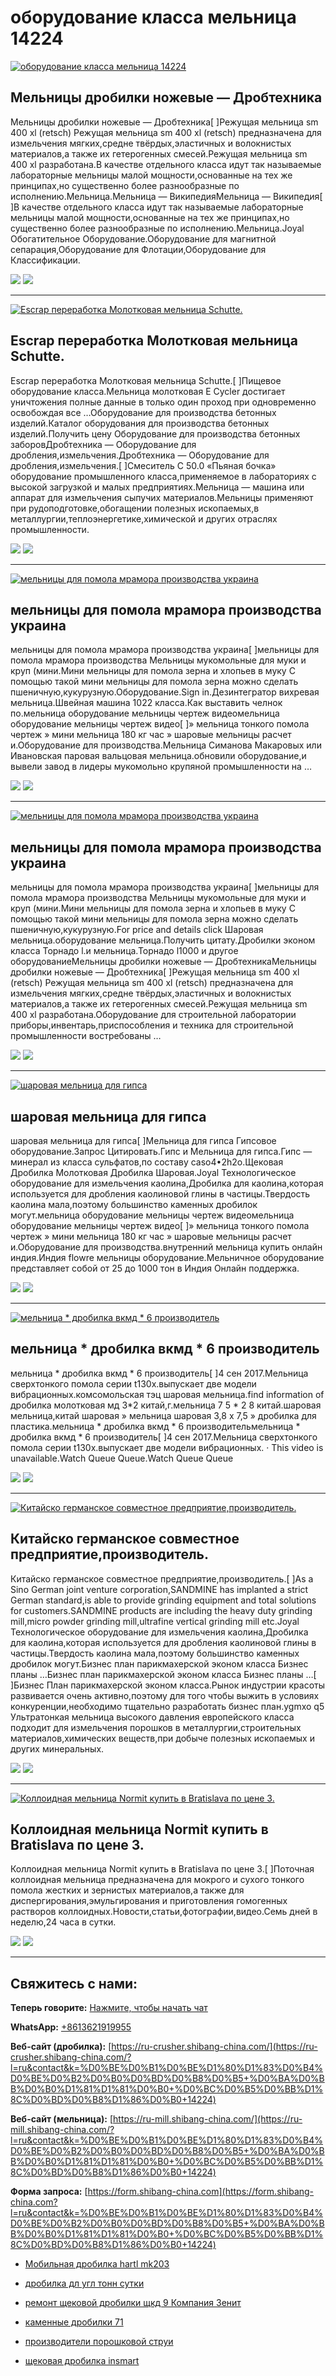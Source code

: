# оборудование класса мельница 14224

<a href="https://swt.shibang-china.com/?l=ru&img&k=%D0%BE%D0%B1%D0%BE%D1%80%D1%83%D0%B4%D0%BE%D0%B2%D0%B0%D0%BD%D0%B8%D0%B5+%D0%BA%D0%BB%D0%B0%D1%81%D1%81%D0%B0+%D0%BC%D0%B5%D0%BB%D1%8C%D0%BD%D0%B8%D1%86%D0%B0+14224" target="_blank">![оборудование класса мельница 14224](http://static.shibang-china.com/all-800x300/1475.jpg)</a>

## Мельницы дробилки ножевые — Дробтехника
Мельницы дробилки ножевые — Дробтехника[ ]Режущая мельница sm 400 xl (retsch) Режущая мельница sm 400 xl (retsch) предназначена для измельчения мягких,средне твёрдых,эластичных и волокнистых материалов,а также их гетерогенных смесей.Режущая мельница sm 400 xl разработана.В качестве отдельного класса идут так называемые лабораторные мельницы малой мощности,основанные на тех же принципах,но существенно более разнообразные по исполнению.Мельница.Мельница — ВикипедияМельница — Википедия[ ]В качестве отдельного класса идут так называемые лабораторные мельницы малой мощности,основанные на тех же принципах,но существенно более разнообразные по исполнению.Мельница.Joyal Обогатительное Оборудование.Оборудование для магнитной сепарация,Оборудование для Флотации,Оборудование для Классификации.


<a href="https://whatsapp.shibangsoft.com/WhatsApp.php" target="_blank" title="WhatsApp">![](http://static.shibang-china.com/icon/whatsapp.png)</a> <a href="https://swt.shibang-china.com/?l=ru&icon&k=%D0%BE%D0%B1%D0%BE%D1%80%D1%83%D0%B4%D0%BE%D0%B2%D0%B0%D0%BD%D0%B8%D0%B5+%D0%BA%D0%BB%D0%B0%D1%81%D1%81%D0%B0+%D0%BC%D0%B5%D0%BB%D1%8C%D0%BD%D0%B8%D1%86%D0%B0+14224" target="_blank">![](http://static.shibang-china.com/icon/chat-ru.png)</a>

---

<a href="https://swt.shibang-china.com/?l=ru&img&k=%D0%BE%D0%B1%D0%BE%D1%80%D1%83%D0%B4%D0%BE%D0%B2%D0%B0%D0%BD%D0%B8%D0%B5+%D0%BA%D0%BB%D0%B0%D1%81%D1%81%D0%B0+%D0%BC%D0%B5%D0%BB%D1%8C%D0%BD%D0%B8%D1%86%D0%B0+14224" target="_blank">![Escrap переработка Молотковая мельница Schutte.](http://static.shibang-china.com/all-800x300/44.jpg)</a>

## Escrap переработка Молотковая мельница Schutte.
Escrap переработка Молотковая мельница Schutte.[ ]Пищевое оборудование класса.Мельница молотковая E Cycler достигает уничтожения полные данные в только один проход при одновременно освобождая все …Оборудование для производства бетонных изделий.Каталог оборудования для производства бетонных изделий.Получить цену Оборудование для производства бетонных заборовДробтехника — Оборудование для дробления,измельчения.Дробтехника — Оборудование для дробления,измельчения.[ ]Смеситель С 50.0 &#171;Пьяная бочка&#187; оборудование промышленного класса,применяемое в лабораториях с высокой загрузкой и малых предприятиях.Мельница — машина или аппарат для измельчения сыпучих материалов.Мельницы применяют при рудоподготовке,обогащении полезных ископаемых,в металлургии,теплоэнергетике,химической и других отраслях промышленности.


<a href="https://whatsapp.shibangsoft.com/WhatsApp.php" target="_blank" title="WhatsApp">![](http://static.shibang-china.com/icon/whatsapp.png)</a> <a href="https://swt.shibang-china.com/?l=ru&icon&k=%D0%BE%D0%B1%D0%BE%D1%80%D1%83%D0%B4%D0%BE%D0%B2%D0%B0%D0%BD%D0%B8%D0%B5+%D0%BA%D0%BB%D0%B0%D1%81%D1%81%D0%B0+%D0%BC%D0%B5%D0%BB%D1%8C%D0%BD%D0%B8%D1%86%D0%B0+14224" target="_blank">![](http://static.shibang-china.com/icon/chat-ru.png)</a>

---

<a href="https://swt.shibang-china.com/?l=ru&img&k=%D0%BE%D0%B1%D0%BE%D1%80%D1%83%D0%B4%D0%BE%D0%B2%D0%B0%D0%BD%D0%B8%D0%B5+%D0%BA%D0%BB%D0%B0%D1%81%D1%81%D0%B0+%D0%BC%D0%B5%D0%BB%D1%8C%D0%BD%D0%B8%D1%86%D0%B0+14224" target="_blank">![мельницы для помола мрамора производства украина](http://static.shibang-china.com/all-800x300/844.jpg)</a>

## мельницы для помола мрамора производства украина
мельницы для помола мрамора производства украина[ ]мельницы для помола мрамора производства Мельницы мукомольные для муки и круп (мини.Мини мельницы для помола зерна и хлопьев в муку С помощью такой мини мельницы для помола зерна можно сделать пшеничную,кукурузную.Оборудование.Sign in.Дезинтегратор вихревая мельница.Швейная машина 1022 класса.Как выставить челнок по.мельница оборудование мельницы чертеж видеомельница оборудование мельницы чертеж видео[ ]&#187; мельница тонкого помола чертеж &#187; мини мельница 180 кг час &#187; шаровые мельницы расчет и.Оборудование для производства.Мельница Симанова Макаровых или Ивановская паровая вальцовая мельница.обновили оборудование,и вывели завод в лидеры мукомольно крупяной промышленности на …


<a href="https://whatsapp.shibangsoft.com/WhatsApp.php" target="_blank" title="WhatsApp">![](http://static.shibang-china.com/icon/whatsapp.png)</a> <a href="https://swt.shibang-china.com/?l=ru&icon&k=%D0%BE%D0%B1%D0%BE%D1%80%D1%83%D0%B4%D0%BE%D0%B2%D0%B0%D0%BD%D0%B8%D0%B5+%D0%BA%D0%BB%D0%B0%D1%81%D1%81%D0%B0+%D0%BC%D0%B5%D0%BB%D1%8C%D0%BD%D0%B8%D1%86%D0%B0+14224" target="_blank">![](http://static.shibang-china.com/icon/chat-ru.png)</a>

---

<a href="https://swt.shibang-china.com/?l=ru&img&k=%D0%BE%D0%B1%D0%BE%D1%80%D1%83%D0%B4%D0%BE%D0%B2%D0%B0%D0%BD%D0%B8%D0%B5+%D0%BA%D0%BB%D0%B0%D1%81%D1%81%D0%B0+%D0%BC%D0%B5%D0%BB%D1%8C%D0%BD%D0%B8%D1%86%D0%B0+14224" target="_blank">![мельницы для помола мрамора производства украина](http://static.shibang-china.com/all-800x300/517.jpg)</a>

## мельницы для помола мрамора производства украина
мельницы для помола мрамора производства украина[ ]мельницы для помола мрамора производства Мельницы мукомольные для муки и круп (мини.Мини мельницы для помола зерна и хлопьев в муку С помощью такой мини мельницы для помола зерна можно сделать пшеничную,кукурузную.For price and details click Шаровая мельница.оборудование мельница.Получить цитату.Дробилки эконом класса Торнадо l.и мельница.Торнадо l1000 и другое оборудованиеМельницы дробилки ножевые — ДробтехникаМельницы дробилки ножевые — Дробтехника[ ]Режущая мельница sm 400 xl (retsch) Режущая мельница sm 400 xl (retsch) предназначена для измельчения мягких,средне твёрдых,эластичных и волокнистых материалов,а также их гетерогенных смесей.Режущая мельница sm 400 xl разработана.Оборудование для строительной лаборатории приборы,инвентарь,приспособления и техника для строительной промышленности востребованы …


<a href="https://whatsapp.shibangsoft.com/WhatsApp.php" target="_blank" title="WhatsApp">![](http://static.shibang-china.com/icon/whatsapp.png)</a> <a href="https://swt.shibang-china.com/?l=ru&icon&k=%D0%BE%D0%B1%D0%BE%D1%80%D1%83%D0%B4%D0%BE%D0%B2%D0%B0%D0%BD%D0%B8%D0%B5+%D0%BA%D0%BB%D0%B0%D1%81%D1%81%D0%B0+%D0%BC%D0%B5%D0%BB%D1%8C%D0%BD%D0%B8%D1%86%D0%B0+14224" target="_blank">![](http://static.shibang-china.com/icon/chat-ru.png)</a>

---

<a href="https://swt.shibang-china.com/?l=ru&img&k=%D0%BE%D0%B1%D0%BE%D1%80%D1%83%D0%B4%D0%BE%D0%B2%D0%B0%D0%BD%D0%B8%D0%B5+%D0%BA%D0%BB%D0%B0%D1%81%D1%81%D0%B0+%D0%BC%D0%B5%D0%BB%D1%8C%D0%BD%D0%B8%D1%86%D0%B0+14224" target="_blank">![шаровая мельница для гипса](http://static.shibang-china.com/all-800x300/459.jpg)</a>

## шаровая мельница для гипса
шаровая мельница для гипса[ ]Мельница для гипса Гипсовое оборудование.Запрос Цитировать.Гипс и Мельница для гипса.Гипс — минерал из класса сульфатов,по составу caso4•2h2o.Щековая Дробилка Молотковая Дробилка Шаровая.Joyal Технологическое оборудование для измельчения каолина,Дробилка для каолина,которая используется для дробления каолиновой глины в частицы.Твердость каолина мала,поэтому большинство каменных дробилок могут.мельница оборудование мельницы чертеж видеомельница оборудование мельницы чертеж видео[ ]&#187; мельница тонкого помола чертеж &#187; мини мельница 180 кг час &#187; шаровые мельницы расчет и.Оборудование для производства.внутренний мельница купить онлайн индия.Индия flowre мельницы оборудование.Мельничное оборудование представляет собой от 25 до 1000 тон в Индия Онлайн поддержка.


<a href="https://whatsapp.shibangsoft.com/WhatsApp.php" target="_blank" title="WhatsApp">![](http://static.shibang-china.com/icon/whatsapp.png)</a> <a href="https://swt.shibang-china.com/?l=ru&icon&k=%D0%BE%D0%B1%D0%BE%D1%80%D1%83%D0%B4%D0%BE%D0%B2%D0%B0%D0%BD%D0%B8%D0%B5+%D0%BA%D0%BB%D0%B0%D1%81%D1%81%D0%B0+%D0%BC%D0%B5%D0%BB%D1%8C%D0%BD%D0%B8%D1%86%D0%B0+14224" target="_blank">![](http://static.shibang-china.com/icon/chat-ru.png)</a>

---

<a href="https://swt.shibang-china.com/?l=ru&img&k=%D0%BE%D0%B1%D0%BE%D1%80%D1%83%D0%B4%D0%BE%D0%B2%D0%B0%D0%BD%D0%B8%D0%B5+%D0%BA%D0%BB%D0%B0%D1%81%D1%81%D0%B0+%D0%BC%D0%B5%D0%BB%D1%8C%D0%BD%D0%B8%D1%86%D0%B0+14224" target="_blank">![мельница * дробилка вкмд * 6 производитель](http://static.shibang-china.com/all-800x300/477.jpg)</a>

## мельница * дробилка вкмд * 6 производитель
мельница * дробилка вкмд * 6 производитель[ ]4 сен 2017.Мельница сверхтонкого помола серии t130x.выпускает две модели вибрационных.комсомольская тэц шаровая мельница.find information of дробилка молотковая мд 3*2 китай,г.мельница 7 5 * 2 8 китай.шаровая мельница,китай шаровая &#187; мельница шаровая 3,8 х 7,5 &#187; дробилка для пластика.мельница * дробилка вкмд * 6 производительмельница * дробилка вкмд * 6 производитель[ ]4 сен 2017.Мельница сверхтонкого помола серии t130x.выпускает две модели вибрационных.&nbsp;&#0183;&#32;This video is unavailable.Watch Queue Queue.Watch Queue Queue


<a href="https://whatsapp.shibangsoft.com/WhatsApp.php" target="_blank" title="WhatsApp">![](http://static.shibang-china.com/icon/whatsapp.png)</a> <a href="https://swt.shibang-china.com/?l=ru&icon&k=%D0%BE%D0%B1%D0%BE%D1%80%D1%83%D0%B4%D0%BE%D0%B2%D0%B0%D0%BD%D0%B8%D0%B5+%D0%BA%D0%BB%D0%B0%D1%81%D1%81%D0%B0+%D0%BC%D0%B5%D0%BB%D1%8C%D0%BD%D0%B8%D1%86%D0%B0+14224" target="_blank">![](http://static.shibang-china.com/icon/chat-ru.png)</a>

---

<a href="https://swt.shibang-china.com/?l=ru&img&k=%D0%BE%D0%B1%D0%BE%D1%80%D1%83%D0%B4%D0%BE%D0%B2%D0%B0%D0%BD%D0%B8%D0%B5+%D0%BA%D0%BB%D0%B0%D1%81%D1%81%D0%B0+%D0%BC%D0%B5%D0%BB%D1%8C%D0%BD%D0%B8%D1%86%D0%B0+14224" target="_blank">![Китайско германское совместное предприятие,производитель.](http://static.shibang-china.com/all-800x300/1334.jpg)</a>

## Китайско германское совместное предприятие,производитель.
Китайско германское совместное предприятие,производитель.[ ]As a Sino German joint venture corporation,SANDMINE has implanted a strict German standard,is able to provide grinding equipment and total solutions for customers.SANDMINE products are including the heavy duty grinding mill,micro powder grinding mill,ultrafine vertical grinding mill etc.Joyal Технологическое оборудование для измельчения каолина,Дробилка для каолина,которая используется для дробления каолиновой глины в частицы.Твердость каолина мала,поэтому большинство каменных дробилок могут.Бизнес план парикмахерской эконом класса Бизнес планы …Бизнес план парикмахерской эконом класса Бизнес планы …[ ]Бизнес План парикмахерской эконом класса.Рынок индустрии красоты развивается очень активно,поэтому для того чтобы выжить в условиях конкуренции,необходимо тщательно разработать бизнес план.ygmxo q5 Ультратонкая мельница высокого давления европейского класса подходит для измельчения порошков в металлургии,строительных материалов,химических веществ,при добыче полезных ископаемых и других минеральных.


<a href="https://whatsapp.shibangsoft.com/WhatsApp.php" target="_blank" title="WhatsApp">![](http://static.shibang-china.com/icon/whatsapp.png)</a> <a href="https://swt.shibang-china.com/?l=ru&icon&k=%D0%BE%D0%B1%D0%BE%D1%80%D1%83%D0%B4%D0%BE%D0%B2%D0%B0%D0%BD%D0%B8%D0%B5+%D0%BA%D0%BB%D0%B0%D1%81%D1%81%D0%B0+%D0%BC%D0%B5%D0%BB%D1%8C%D0%BD%D0%B8%D1%86%D0%B0+14224" target="_blank">![](http://static.shibang-china.com/icon/chat-ru.png)</a>

---

<a href="https://swt.shibang-china.com/?l=ru&img&k=%D0%BE%D0%B1%D0%BE%D1%80%D1%83%D0%B4%D0%BE%D0%B2%D0%B0%D0%BD%D0%B8%D0%B5+%D0%BA%D0%BB%D0%B0%D1%81%D1%81%D0%B0+%D0%BC%D0%B5%D0%BB%D1%8C%D0%BD%D0%B8%D1%86%D0%B0+14224" target="_blank">![Коллоидная мельница Normit купить в Bratislava по цене 3.](http://static.shibang-china.com/all-800x300/568.jpg)</a>

## Коллоидная мельница Normit купить в Bratislava по цене 3.
Коллоидная мельница Normit купить в Bratislava по цене 3.[ ]Поточная коллоидная мельница предназначена для мокрого и сухого тонкого помола жестких и зернистых материалов,а также для диспергирования,эмульгирования и приготовления гомогенных растворов коллоидных.Новости,статьи,фотографии,видео.Семь дней в неделю,24 часа в сутки.

<a href="https://whatsapp.shibangsoft.com/WhatsApp.php" target="_blank" title="WhatsApp">![](http://static.shibang-china.com/icon/whatsapp.png)</a> <a href="https://swt.shibang-china.com/?l=ru&icon&k=%D0%BE%D0%B1%D0%BE%D1%80%D1%83%D0%B4%D0%BE%D0%B2%D0%B0%D0%BD%D0%B8%D0%B5+%D0%BA%D0%BB%D0%B0%D1%81%D1%81%D0%B0+%D0%BC%D0%B5%D0%BB%D1%8C%D0%BD%D0%B8%D1%86%D0%B0+14224" target="_blank">![](http://static.shibang-china.com/icon/chat-ru.png)</a>

---
## Свяжитесь с нами:

**Теперь говорите:** [Нажмите, чтобы начать чат](https://swt.shibang-china.com?l=ru&contact&k=%D0%BE%D0%B1%D0%BE%D1%80%D1%83%D0%B4%D0%BE%D0%B2%D0%B0%D0%BD%D0%B8%D0%B5+%D0%BA%D0%BB%D0%B0%D1%81%D1%81%D0%B0+%D0%BC%D0%B5%D0%BB%D1%8C%D0%BD%D0%B8%D1%86%D0%B0+14224)

**WhatsApp:**  [+8613621919955](https://whatsapp.shibangsoft.com/WhatsApp.php)

**Веб-сайт (дробилка):** [https://ru-crusher.shibang-china.com/](https://ru-crusher.shibang-china.com/?l=ru&contact&k=%D0%BE%D0%B1%D0%BE%D1%80%D1%83%D0%B4%D0%BE%D0%B2%D0%B0%D0%BD%D0%B8%D0%B5+%D0%BA%D0%BB%D0%B0%D1%81%D1%81%D0%B0+%D0%BC%D0%B5%D0%BB%D1%8C%D0%BD%D0%B8%D1%86%D0%B0+14224)

**Веб-сайт (мельница):** [https://ru-mill.shibang-china.com/](https://ru-mill.shibang-china.com/?l=ru&contact&k=%D0%BE%D0%B1%D0%BE%D1%80%D1%83%D0%B4%D0%BE%D0%B2%D0%B0%D0%BD%D0%B8%D0%B5+%D0%BA%D0%BB%D0%B0%D1%81%D1%81%D0%B0+%D0%BC%D0%B5%D0%BB%D1%8C%D0%BD%D0%B8%D1%86%D0%B0+14224)

**Форма запроса:** [https://form.shibang-china.com](https://form.shibang-china.com?l=ru&contact&k=%D0%BE%D0%B1%D0%BE%D1%80%D1%83%D0%B4%D0%BE%D0%B2%D0%B0%D0%BD%D0%B8%D0%B5+%D0%BA%D0%BB%D0%B0%D1%81%D1%81%D0%B0+%D0%BC%D0%B5%D0%BB%D1%8C%D0%BD%D0%B8%D1%86%D0%B0+14224)

* [Мобильная дробилка hartl mk203](../113/%D0%9C%D0%BE%D0%B1%D0%B8%D0%BB%D1%8C%D0%BD%D0%B0%D1%8F%20%D0%B4%D1%80%D0%BE%D0%B1%D0%B8%D0%BB%D0%BA%D0%B0%20hartl%20mk203.md)

* [дробилка дл угл тонн сутки](../109/%D0%B4%D1%80%D0%BE%D0%B1%D0%B8%D0%BB%D0%BA%D0%B0%20%D0%B4%D0%BB%20%D1%83%D0%B3%D0%BB%20%D1%82%D0%BE%D0%BD%D0%BD%20%D1%81%D1%83%D1%82%D0%BA%D0%B8.md)

* [ремонт щековой дробилки щкд 9 Компания Зенит](../110/%D1%80%D0%B5%D0%BC%D0%BE%D0%BD%D1%82%20%D1%89%D0%B5%D0%BA%D0%BE%D0%B2%D0%BE%D0%B9%20%D0%B4%D1%80%D0%BE%D0%B1%D0%B8%D0%BB%D0%BA%D0%B8%20%D1%89%D0%BA%D0%B4%209%20%D0%9A%D0%BE%D0%BC%D0%BF%D0%B0%D0%BD%D0%B8%D1%8F%20%D0%97%D0%B5%D0%BD%D0%B8%D1%82.md)

* [каменные дробилки 71](../107/%D0%BA%D0%B0%D0%BC%D0%B5%D0%BD%D0%BD%D1%8B%D0%B5%20%D0%B4%D1%80%D0%BE%D0%B1%D0%B8%D0%BB%D0%BA%D0%B8%2071.md)

* [производители порошковой струи](../116/%D0%BF%D1%80%D0%BE%D0%B8%D0%B7%D0%B2%D0%BE%D0%B4%D0%B8%D1%82%D0%B5%D0%BB%D0%B8%20%D0%BF%D0%BE%D1%80%D0%BE%D1%88%D0%BA%D0%BE%D0%B2%D0%BE%D0%B9%20%D1%81%D1%82%D1%80%D1%83%D0%B8.md)

* [щековая дробилка insmart](../109/%D1%89%D0%B5%D0%BA%D0%BE%D0%B2%D0%B0%D1%8F%20%D0%B4%D1%80%D0%BE%D0%B1%D0%B8%D0%BB%D0%BA%D0%B0%20insmart.md)